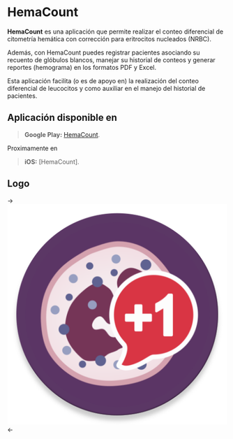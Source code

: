 # HemaCount
**HemaCount** es una aplicación que permite realizar el conteo diferencial de citometría hemática con corrección para eritrocitos nucleados (NRBC).

Además, con HemaCount puedes registrar pacientes asociando su recuento de glóbulos blancos, manejar su historial de conteos y generar reportes (hemograma) en los formatos PDF y Excel.

Esta aplicación facilita (o es de apoyo en) la realización del conteo diferencial de leucocitos y como auxiliar en el manejo del historial de pacientes.

## Aplicación disponible en
> **Google Play:** [HemaCount](https://play.google.com/store/apps/details?id=mx.com.sousystems.hemacount).

Proximamente en 

> **iOS:** [HemaCount].

## Logo
->![HemaCount](logo-hemacount.png)<-